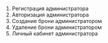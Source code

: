 1) Регистрация администратора
2) Авторизация администратора
3) Создание брони администратором
4) Удаление брони администратором
5) Личный кабинет администратора